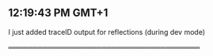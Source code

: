 ## 12:19:43 PM GMT+1

I just added traceID output for reflections (during dev mode)

═══════════════════════════════════════

